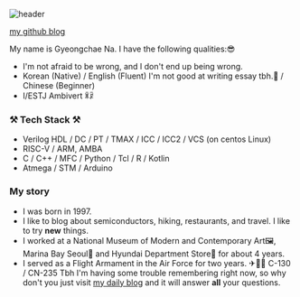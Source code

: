 ![header](https://capsule-render.vercel.app/api?type=waving&color=gradient&height=150&section=header&text=Gyeongchae%20Na%&fontSize=45)

[my github blog](https://gc-na.github.io "github blog로 이동")

My name is Gyeongchae Na. I have the following qualities:😎
- I'm not afraid to be wrong, and I don't end up being wrong.
- Korean (Native) / English (Fluent) I'm not good at writing essay tbh.🤫 / Chinese (Beginner)
- I/ESTJ Ambivert ꂒꂯ
### ⚒ Tech Stack ⚒
- Verilog HDL / DC / PT / TMAX / ICC / ICC2 / VCS (on centos Linux)
- RISC-V / ARM, AMBA
- C / C++ / MFC / Python / Tcl / R / Kotlin
- Atmega / STM / Arduino
### My story
- I was born in 1997.
- I like to blog about semiconductors, hiking, restaurants, and travel. I like to try __new__ things.<!-- I am preparing to enter law school⚖, and in the future I will become a patent attorney in the field of electronics. 👨‍🏫+👨‍🔧=🤯-->
- I worked at a National Museum of Modern and Contemporary Art🖼, Marina Bay Seoul🏩 and Hyundai Department Store🏬 for about 4 years.
- I served as a Flight Armament in the Air Force for two years. ✈👨‍✈️ C-130 / CN-235
Tbh I'm having some trouble remembering right now, so why don't you just visit [my daily blog](https://blog.naver.com/gc_na) and it will answer **all** your questions.
